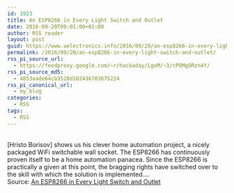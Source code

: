 ```yaml
---
id: 1923
title: An ESP8266 in Every Light Switch and Outlet
date: 2016-09-20T09:01:00+01:00
author: RSS reader
layout: post
guid: https://www.uelectronics.info/2016/09/20/an-esp8266-in-every-light-switch-and-outlet/
permalink: /2016/09/20/an-esp8266-in-every-light-switch-and-outlet/
rss_pi_source_url:
  - https://feedproxy.google.com/~r/hackaday/LgoM/~3/cPOMgORzn4Y/
rss_pi_source_md5:
  - 4853aade64cb3528d102436703675224
rss_pi_canonical_url:
  - my_blog
categories:
  - RSS
tags:
  - RSS
---
```

&#013;  
[Hristo Borisov] shows us his clever home automation project, a nicely packaged WiFi switchable wall socket. The ESP8266 has continuously proven itself to be a home automation panacea. Since the ESP8266 is practically a given at this point, the bragging rights have switched over to the skill with which the solution is implemented.…&#013;  
Source: <a href="https://feedproxy.google.com/~r/hackaday/LgoM/~3/cPOMgORzn4Y/" target="_blank">An ESP8266 in Every Light Switch and Outlet</a>
